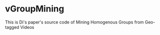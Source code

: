 # vGroupMining
This is Di's paper's source code of Mining Homogenous Groups from Geo-tagged Videos 
